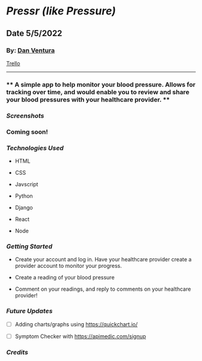# **_Pressr (like Pressure)_**


## Date 5/5/2022

### By: [Dan Ventura](https://github.com/dventura221)

[Trello](https://trello.com/b/qnhB2qO3/the-neighbourhood)

---

### ** A simple app to help monitor your blood pressure. Allows for tracking over time, and would enable you to review and share your blood pressures with your healthcare provider. **

### **_Screenshots_**

### Coming soon! 


### **_Technologies Used_**

- HTML

- CSS

- Javscript

- Python

- Django

- React

- Node


### **_Getting Started_**

- Create your account and log in. Have your healthcare provider create a provider account to monitor your progress.

- Create a reading of your blood pressure

- Comment on your readings, and reply to comments on your healthcare provider!

### **_Future Updates_**

- [ ] Adding charts/graphs using https://quickchart.io/
- [ ] Symptom Checker with https://apimedic.com/signup


### **_Credits_**
